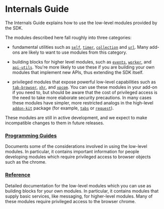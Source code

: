 # Internals Guide #

The Internals Guide explains how to use the low-level modules provided
by the SDK.

The modules described here fall roughly into three categories:

* fundamental utilities such as [`self`](packages/api-utils/docs/self.html),
[`timer`](packages/api-utils/docs/timer.html),
[`collection`](packages/api-utils/docs/collection.html) and
[`url`](packages/api-utils/docs/url.html). Many
add-ons are likely to want to use modules from this category.

* building blocks for higher level modules, such as [`events`](packages/api-utils/docs/events.html),
[`worker`](packages/api-utils/docs/content/worker.html), and
[`api-utils`](packages/api-utils/docs/api-utils.html).
You're more likely to use these if you are building your own modules that
implement new APIs, thus extending the SDK itself.

* privileged modules that expose powerful low-level capabilities such as
[`tab-browser`](packages/api-utils/docs/tab-browser.html),
[`xhr`](packages/api-utils/docs/xhr.html), and
[`xpcom`](packages/api-utils/docs/xpcom.html). You can
use these modules in your add-on if you need to, but should be aware that
the cost of privileged access is the need to take more elaborate security
precautions. In many cases these modules
have simpler, more restricted analogs in the high-level
[`addon-kit`](packages/addon-kit/addon-kit.html)
package (for example, [`tabs`](packages/addon-kit/docs/tabs.html) or
[`request`](packages/addon-kit/docs/request.html)).

These modules are still in active development, and we expect to make
incompatible changes to them in future releases.

### [Programming Guides](dev-guide/module-development/guides.html) ###
Documents some of the considerations involved in using the low-level modules.
In particular, it contains important information for people developing
modules which require privileged access to browser objects such as the chrome.

### [Reference](dev-guide/module-development/reference.html) ###
Detailed documentation for the low-level modules which you can use as building
blocks for your own modules. In particular, it contains modules that supply
basic services, like messaging, for higher-level modules. Many of these modules
require privileged access to the browser chrome.
